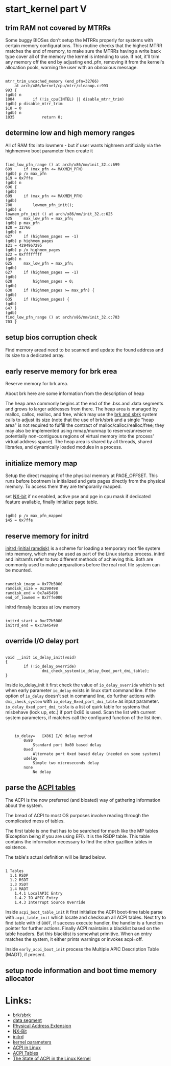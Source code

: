 # start_kernel part V

## trim RAM not covered by MTRRs

  Some buggy BIOSes don't setup the MTRRs properly for systems with certain memory configurations.  This routine checks that the highest MTRR matches the end of memory, to make sure the MTRRs having a write back type cover all of the memory the kernel is intending to use.  If not, it'll trim any memory off the end by adjusting end_pfn, removing it from the kernel's allocation pools, warning the user with an obnoxious message.
  
```mtrr_trim_uncached_memory

mtrr_trim_uncached_memory (end_pfn=32766)
    at arch/x86/kernel/cpu/mtrr/cleanup.c:993
993	{
(gdb) n
1004		if (!is_cpu(INTEL) || disable_mtrr_trim)
(gdb) p disable_mtrr_trim
$18 = 0
(gdb) n
1035			return 0;
```

## determine low and high memory ranges

  All of RAM fits into lowmem - but if user wants highmem artificially via the highmem=x boot parameter then create it

```find_low_pfn_range

find_low_pfn_range () at arch/x86/mm/init_32.c:699
699		if (max_pfn <= MAXMEM_PFN)
(gdb) p /x max_pfn
$19 = 0x7ffe
(gdb) n
696	{
(gdb) 
699		if (max_pfn <= MAXMEM_PFN)
(gdb) 
700			lowmem_pfn_init();
(gdb) s
lowmem_pfn_init () at arch/x86/mm/init_32.c:625
625		max_low_pfn = max_pfn;
(gdb) p max_pfn
$20 = 32766
(gdb) n
627		if (highmem_pages == -1)
(gdb) p highmem_pages
$21 = 4294967295
(gdb) p /x highmem_pages
$22 = 0xffffffff
(gdb) n
625		max_low_pfn = max_pfn;
(gdb) 
627		if (highmem_pages == -1)
(gdb) 
628			highmem_pages = 0;
(gdb) 
630		if (highmem_pages >= max_pfn) {
(gdb) 
635		if (highmem_pages) {
(gdb) 
647	}
(gdb) 
find_low_pfn_range () at arch/x86/mm/init_32.c:703
703	}
```

## setup bios corruption check

  Find memory aread need to be scanned and update the found address and its size to a dedicated array.

## early reserve memory for brk erea

  Reserve memory for brk area.
  
  About brk here are some information from the description of heap
  
  The heap area commonly begins at the end of the .bss and .data segments and grows to larger addresses from there. The heap area is managed by malloc, calloc, realloc, and free, which may use the [brk and sbrk](https://en.wikipedia.org/wiki/Sbrk) system calls to adjust its size (note that the use of brk/sbrk and a single "heap area" is not required to fulfill the contract of malloc/calloc/realloc/free; they may also be implemented using mmap/munmap to reserve/unreserve potentially non-contiguous regions of virtual memory into the process' virtual address space). The heap area is shared by all threads, shared libraries, and dynamically loaded modules in a process.

## initialize memory map

  Setup the direct mapping of the physical memory at PAGE_OFFSET.
  This runs before bootmem is initialized and gets pages directly from the physical memory. To access them they are temporarily mapped.
  
  set [NX-bit](https://de.wikipedia.org/wiki/NX-Bit) if nx enabled, active pse and pge in cpu mask if dedicated feature available, finally initialize page table.
  
```max_pfn_mapped

(gdb) p /x max_pfn_mapped
$45 = 0x7ffe
```

## reserve memory for initrd

  [initrd (initial ramdisk)](https://en.wikipedia.org/wiki/Initrd) is a scheme for loading a temporary root file system into memory, which may be used as part of the Linux startup process. initrd and initramfs refer to two different methods of achieving this. Both are commonly used to make preparations before the real root file system can be mounted.

```reserve_initrd

ramdisk_image = 0x77b5000
ramdisk_size = 0x290498
ramdisk_end = 0x7a45498
end_of_lowmem = 0x7ffe000
```

  initrd finnaly locates at low memory
  
```initrd_location

initrd_start = 0xc77b5000
initrd_end = 0xc7a45498
```

## override I/O delay port
  
```io_delay_init

void __init io_delay_init(void)
{
        if (!io_delay_override)
                dmi_check_system(io_delay_0xed_port_dmi_table);
}
```
  Inside io_delay_init it first check the value of `io_delay_override` which is set when early parameter `io_delay` exists in linux start command line. If the option of `io_delay` doesn't set in command line, do further actions with `dmi_check_system` with `io_delay_0xed_port_dmi_table` as input parameter. `io_delay_0xed_port_dmi_table` is a list of quirk table for systems that misbehave (lock up, etc.) if port 0x80 is used. Scan the list with current system parameters, if matches call the configured function of the list item.

```io_delay_of_kernel_parameters


	io_delay=	[X86] I/O delay method
		0x80
			Standard port 0x80 based delay
		0xed
			Alternate port 0xed based delay (needed on some systems)
		udelay
			Simple two microseconds delay
		none
			No delay
```
  

## parse the [ACPI tables](http://wiki.xomb.org/index.php?title=ACPI_Tables)

  The ACPI is the now preferred (and bloated) way of gathering information about the system.
  
  The bread of ACPI to most OS purposes involve reading through the complicated mess of tables.
  
  The first table is one that has to be searched for much like the MP tables (Exception being if you are using EFI). It is the RSDP table. This table contains the information necessary to find the other gazillion tables in existence.
  
  The table's actual definition will be listed below.

```ACPI_tables

1 Tables
  1.1 RSDP
  1.2 RSDT
  1.3 XSDT
  1.4 MADT
    1.4.1 LocalAPIC Entry
    1.4.2 IO APIC Entry
    1.4.3 Interrupt Source Override
```

  Inside `acpi_boot_table_init` it first initialize the ACPI boot-time table parse with `acpi_table_init` which locate and checksum all ACPI tables. Next try to find table with id `BOOT`, if success execute handler, the handler is a function pointer for further actions. Finally ACPI maintains a blacklist based on the table headers. But this blacklist is somewhat primitive.
When an entry matches the system, it either prints warnings or invokes acpi=off.

  Inside `early_acpi_boot_init` process the Multiple APIC Description Table (MADT), if present.  
  
## setup node information and boot time memory allocator

# Links:
  * [brk/sbrk](https://en.wikipedia.org/wiki/Sbrk)
  * [data segment](https://en.wikipedia.org/wiki/Data_segment)
  * [Physical Address Extension](https://en.wikipedia.org/wiki/Physical_Address_Extension)
  * [NX-Bit](https://de.wikipedia.org/wiki/NX-Bit)
  * [initrd](https://en.wikipedia.org/wiki/Initrd)
  * [kernel parameters](https://chromium.googlesource.com/chromiumos/third_party/kernel/+/master/Documentation/kernel-parameters.txt)
  * [ACPI in Linux](https://www.kernel.org/doc/ols/2005/ols2005v1-pages-59-76.pdf)
  * [ACPI Tables](http://wiki.xomb.org/index.php?title=ACPI_Tables)
  * [The State of ACPI in the Linux Kernel](https://landley.net/kdocs/ols/2004/ols2004v1-pages-121-132.pdf)

